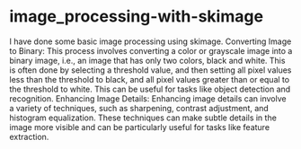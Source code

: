 # image_processing-with-skimage
I have done some basic image processing using skimage.
Converting Image to Binary: This process involves converting a color or grayscale image into a binary image, i.e., an image that has only two colors, black and white. This is often done by selecting a threshold value, and then setting all pixel values less than the threshold to black, and all pixel values greater than or equal to the threshold to white. This can be useful for tasks like object detection and recognition.
Enhancing Image Details: Enhancing image details can involve a variety of techniques, such as sharpening, contrast adjustment, and histogram equalization. These techniques can make subtle details in the image more visible and can be particularly useful for tasks like feature extraction.
